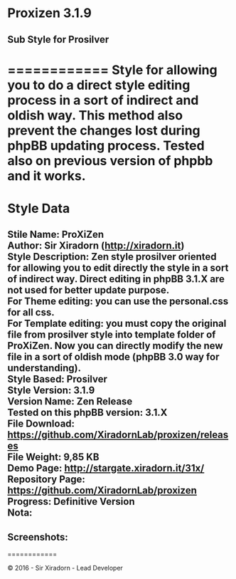 # Proxizen 3.1.9
## Sub Style for Prosilver
============
Style for allowing you to do a direct style editing process in a sort of indirect and oldish way.
This method also prevent the changes lost during phpBB updating process. Tested also on previous version
of phpbb and it works.
============
# Style Data
**Stile Name:** ProXiZen  
**Author:** Sir Xiradorn (http://xiradorn.it)  
**Style Description:** Zen style prosilver oriented for allowing you to edit directly the style in a sort of indirect way. Direct editing in phpBB 3.1.X are not used for better update purpose.  
For Theme editing: you can use the personal.css for all css.  
For Template editing: you must copy the original file from prosilver style into template folder of ProXiZen. Now you can directly modify the **new** file in a sort of oldish mode (phpBB 3.0 way for understanding).  
**Style Based:** Prosilver  
**Style Version:** 3.1.9  
**Version Name:** Zen Release  
**Tested on this phpBB version:** 3.1.X  
**File Download:** https://github.com/XiradornLab/proxizen/releases  
**File Weight:** 9,85 KB  
**Demo Page:** http://stargate.xiradorn.it/31x/  
**Repository Page:** https://github.com/XiradornLab/proxizen  
**Progress:** Definitive Version  
**Nota:**  
---  

**Screenshots:**  
---  
============  

© 2016 - Sir Xiradorn - Lead Developer
